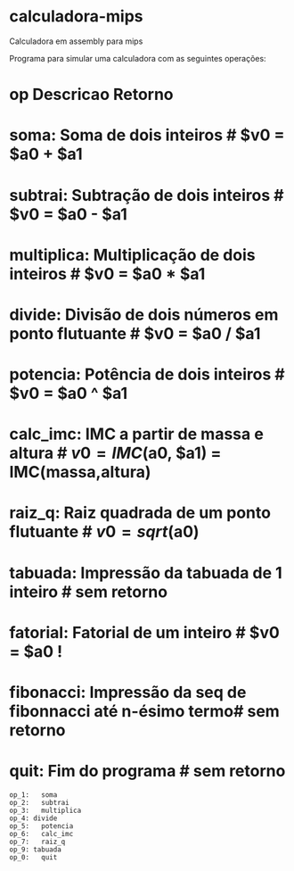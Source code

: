 # calculadora-mips
Calculadora em assembly para mips

Programa para simular uma calculadora com as seguintes operações:
# op        Descricao                                     Retorno
#	soma: 		Soma de dois inteiros	 			                  # $v0 = $a0 + $a1
#	subtrai: 	Subtração de dois inteiros			              # $v0 = $a0 - $a1
#	multiplica:	Multiplicação de dois inteiros			        # $v0 = $a0 * $a1
#	divide:		Divisão de dois números em ponto flutuante	  # $v0 = $a0 / $a1
#	potencia:	Potência de dois inteiros			                # $v0 = $a0 ^ $a1
#	calc_imc:	IMC a partir de massa e altura			          # $v0 = IMC($a0, $a1) = IMC(massa,altura)
#	raiz_q:		Raiz quadrada de um ponto flutuante		        # $v0 = sqrt($a0)
#	tabuada:	Impressão da tabuada de 1 inteiro		          # sem retorno
#	fatorial:	Fatorial de um inteiro				                # $v0 = $a0 !
#	fibonacci:	Impressão da seq de fibonnacci até n-ésimo termo# sem retorno
#	quit:		Fim do programa					                        # sem retorno

    op_1:	soma
    op_2:	subtrai
    op_3:	multiplica
    op_4: divide
    op_5:	potencia
    op_6:	calc_imc
    op_7:	raiz_q
    op_9: tabuada
    op_0:	quit
